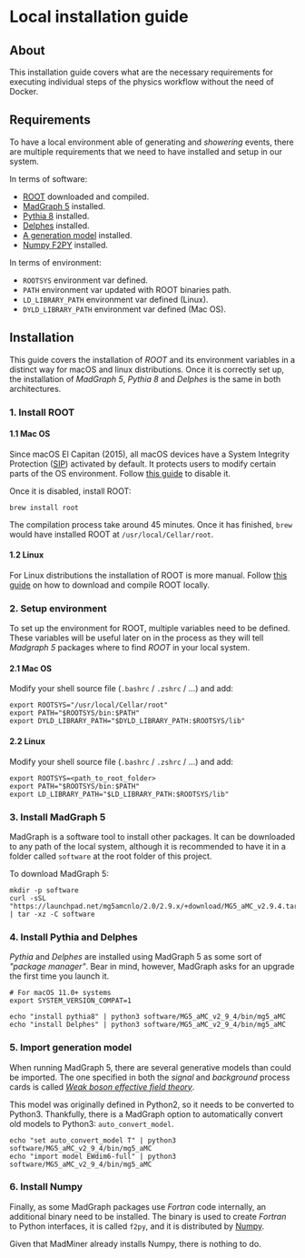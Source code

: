 # Local installation guide


## About
This installation guide covers what are the necessary requirements for executing 
individual steps of the physics workflow without the need of Docker.


## Requirements
To have a local environment able of generating and _showering_ events, there are multiple
requirements that we need to have installed and setup in our system.

In terms of software:
- [ROOT][root-website] downloaded and compiled.
- [MadGraph 5][madgraph-website] installed.
- [Pythia 8][pythia-website] installed.
- [Delphes][delphes-website] installed.
- [A generation model][madgraph-models] installed.
- [Numpy F2PY][numpy-f2py] installed.

In terms of environment:
- `ROOTSYS` environment var defined.
- `PATH` environment var updated with ROOT binaries path.
- `LD_LIBRARY_PATH` environment var defined (Linux).
- `DYLD_LIBRARY_PATH` environment var defined (Mac OS).


## Installation
This guide covers the installation of _ROOT_ and its environment variables in a distinct
way for macOS and linux distributions. Once it is correctly set up, the installation of
_MadGraph 5_, _Pythia 8_ and _Delphes_ is the same in both architectures.


### 1. Install ROOT

#### 1.1 Mac OS
Since macOS El Capitan (2015), all macOS devices have a System Integrity Protection
([SIP][sip-docs]) activated by default. It protects users to modify certain parts of
the OS environment. Follow [this guide][sip-guide] to disable it.

Once it is disabled, install ROOT:
```shell
brew install root
```

The compilation process take around 45 minutes. Once it has finished, `brew` would 
have installed ROOT at `/usr/local/Cellar/root`.

#### 1.2 Linux
For Linux distributions the installation of ROOT is more manual. Follow [this guide][root-guide] 
on how to download and compile ROOT locally.


### 2. Setup environment
To set up the environment for ROOT, multiple variables need to be defined. These variables 
will be useful later on in the process as they will tell _Madgraph 5_ packages where to 
find _ROOT_ in your local system.

#### 2.1 Mac OS
Modify your shell source file (`.bashrc` / `.zshrc` / ...) and add:

```shell
export ROOTSYS="/usr/local/Cellar/root"
export PATH="$ROOTSYS/bin:$PATH"
export DYLD_LIBRARY_PATH="$DYLD_LIBRARY_PATH:$ROOTSYS/lib"
```

#### 2.2 Linux
Modify your shell source file (`.bashrc` / `.zshrc` / ...) and add:

```shell
export ROOTSYS=<path_to_root_folder>
export PATH="$ROOTSYS/bin:$PATH"
export LD_LIBRARY_PATH="$LD_LIBRARY_PATH:$ROOTSYS/lib"
```


### 3. Install MadGraph 5
MadGraph is a software tool to install other packages. It can be downloaded to any path of
the local system, although it is recommended to have it in a folder called `software` at
the root folder of this project.

To download MadGraph 5:

```shell
mkdir -p software
curl -sSL "https://launchpad.net/mg5amcnlo/2.0/2.9.x/+download/MG5_aMC_v2.9.4.tar.gz" | tar -xz -C software
```


### 4. Install Pythia and Delphes
_Pythia_ and _Delphes_ are installed using MadGraph 5 as some sort of _"package manager"_.
Bear in mind, however, MadGraph asks for an upgrade the first time you launch it.

```shell
# For macOS 11.0+ systems
export SYSTEM_VERSION_COMPAT=1

echo "install pythia8" | python3 software/MG5_aMC_v2_9_4/bin/mg5_aMC
echo "install Delphes" | python3 software/MG5_aMC_v2_9_4/bin/mg5_aMC
```


### 5. Import generation model
When running MadGraph 5, there are several generative models than could be imported.
The one specified in both the _signal_ and _background_ process cards is called
[_Weak boson effective field theory_][madgraph-model].

This model was originally defined in Python2, so it needs to be converted to Python3.
Thankfully, there is a MadGraph option to automatically convert old models to Python3:
`auto_convert_model`.

```shell
echo "set auto_convert_model T" | python3 software/MG5_aMC_v2_9_4/bin/mg5_aMC
echo "import model EWdim6-full" | python3 software/MG5_aMC_v2_9_4/bin/mg5_aMC
```


### 6. Install Numpy
Finally, as some MadGraph packages use _Fortran_ code internally, an additional binary 
need to be installed. The binary is used to create _Fortran_ to Python interfaces,
it is called `f2py`, and it is distributed by [Numpy][numpy-website].

Given that MadMiner already installs Numpy, there is nothing to do.


[delphes-website]: https://cp3.irmp.ucl.ac.be/projects/delphes
[madgraph-website]: https://launchpad.net/mg5amcnlo
[madgraph-model]: https://cp3.irmp.ucl.ac.be/projects/madgraph/wiki/Models/EWdim6
[madgraph-models]: https://cp3.irmp.ucl.ac.be/projects/madgraph/wiki/Models
[numpy-f2py]: https://numpy.org/doc/stable/f2py/index.html
[numpy-website]: https://numpy.org/
[pythia-website]: https://pythia.org/
[sip-docs]: https://en.wikipedia.org/wiki/System_Integrity_Protection
[sip-guide]: https://ss64.com/osx/csrutil.html
[root-guide]: https://root.cern/install/build_from_source/#quick-start
[root-website]: https://root.cern.ch/
